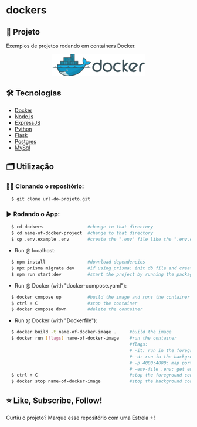 # dockers

## 🚀 Projeto
Exemplos de projetos rodando em containers Docker.

<div align="center">
  <img width="50%" src="/github_assets/docker_logo.png" alt="docker logo"/>
</div>

## 🛠️ Tecnologias
- [Docker](https://www.docker.com)
- [Node.js](https://nodejs.org/en)
- [ExpressJS](https://expressjs.com)
- [Python](https://www.python.org)
- [Flask](https://flask.palletsprojects.com/en/3.0.x/#)
- [Postgres](https://www.postgresql.org)
- [MySql](https://www.mysql.com)

## 🗂️ Utilização

### 🐑🐑 Clonando o repositório:

```bash
  $ git clone url-do-projeto.git
```

### ▶️ Rodando o App:

```bash
  $ cd dockers                 #change to that directory
  $ cd name-of-docker-project  #change to that directory
  $ cp .env.example .env       #create the ".env" file like the ".env.example" file
```

- Run @ localhost:
```bash
  $ npm install                #download dependencies
  $ npx prisma migrate dev     #if using prisma: init db file and create tables 
  $ npm run start:dev          #start the project by running the package.json script
```

- Run @ Docker (with "docker-compose.yaml"):
```bash
  $ docker compose up          #build the image and runs the container
  $ ctrl + C                   #stop the container
  $ docker compose down        #delete the container
```

- Run @ Docker (with "Dockerfile"):
```bash
  $ docker build -t name-of-docker-image .     #build the image
  $ docker run [flags] name-of-docker-image    #run the container
                                               #flags:
                                               # -it: run in the foreground
                                               # -d: run in the background
                                               # -p 4000:4000: map port used by the host -> port used by the container
                                               # -env-file .env: get environment vars from the ".env" file
  $ ctrl + C                                   #stop the foreground container
  $ docker stop name-of-docker-image           #stop the background container
```

## ⭐ Like, Subscribe, Follow!
Curtiu o projeto? Marque esse repositório com uma Estrela ⭐!
